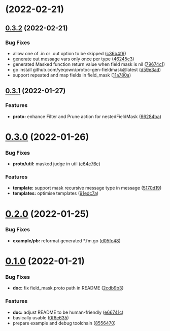 # [](https://github.com/yeqown/protoc-gen-fieldmask/compare/v0.3.2...v) (2022-02-21)



## [0.3.2](https://github.com/yeqown/protoc-gen-fieldmask/compare/v0.3.1...v0.3.2) (2022-02-21)


### Bug Fixes

* allow one of .in or .out option to be skipped ([c36b4f9](https://github.com/yeqown/protoc-gen-fieldmask/commit/c36b4f91a019101b32a06144add0b1836f2ce75c))
* generate out message vars only once per type ([46245c3](https://github.com/yeqown/protoc-gen-fieldmask/commit/46245c337fd53483095b1949073fb3f7b1ece14f))
* generated Masked function return value when field mask is nil ([79674c1](https://github.com/yeqown/protoc-gen-fieldmask/commit/79674c1e1b9b1592edf7bb64ffcce725f555bbbd))
* go install github.com/yeqown/protoc-gen-fieldmask@latest ([d59e3ad](https://github.com/yeqown/protoc-gen-fieldmask/commit/d59e3adc37ee7fc35412fcec50e6098ca556fd8a))
* support repeated and map fields in field_mask ([11a780a](https://github.com/yeqown/protoc-gen-fieldmask/commit/11a780a5803738438c768cc254ec52d4e2934484))



## [0.3.1](https://github.com/yeqown/protoc-gen-fieldmask/compare/v0.3.0...v0.3.1) (2022-01-27)


### Features

* **proto:** enhance Filter and Prune action for nestedFieldMask ([66284ba](https://github.com/yeqown/protoc-gen-fieldmask/commit/66284ba4c4bf293dd6b4b7e404449165aa770b75))



# [0.3.0](https://github.com/yeqown/protoc-gen-fieldmask/compare/v0.2.0...v0.3.0) (2022-01-26)


### Bug Fixes

* **proto/util:** masked judge in util ([c64c76c](https://github.com/yeqown/protoc-gen-fieldmask/commit/c64c76cac418c750c4b4fed46dfb335fa306b81e))


### Features

* **template:** support mask recursive message type in message ([5170d19](https://github.com/yeqown/protoc-gen-fieldmask/commit/5170d19e289a6efefb7c6965a4abfd1e8779b5aa))
* **templates:** optimise templates ([91edc7a](https://github.com/yeqown/protoc-gen-fieldmask/commit/91edc7a68fc9853b8c44e360a5cfc7958740eb24))



# [0.2.0](https://github.com/yeqown/protoc-gen-fieldmask/compare/v0.1.0...v0.2.0) (2022-01-25)


### Bug Fixes

* **example/pb:** reformat generated *.fm.go ([d05fc48](https://github.com/yeqown/protoc-gen-fieldmask/commit/d05fc48b642041679585e2ad3876e23421550b2f))



# [0.1.0](https://github.com/yeqown/protoc-gen-fieldmask/compare/8556470858af6a4d76ed489f02c6412ea0693e26...v0.1.0) (2022-01-21)


### Bug Fixes

* **doc:** fix field_mask.proto path in README ([2cdb9b3](https://github.com/yeqown/protoc-gen-fieldmask/commit/2cdb9b3420db0bc6bf654d4ebb07074973a29af9))


### Features

* **doc:** adjust README to be human-friendly ([e66741c](https://github.com/yeqown/protoc-gen-fieldmask/commit/e66741c4b08a0491c2be142289d92b20ab25ced2))
* basically usable ([0f6e635](https://github.com/yeqown/protoc-gen-fieldmask/commit/0f6e635111352746b3154a586cd698ca86bcfcbf))
* prepare example and debug toolchain ([8556470](https://github.com/yeqown/protoc-gen-fieldmask/commit/8556470858af6a4d76ed489f02c6412ea0693e26))



